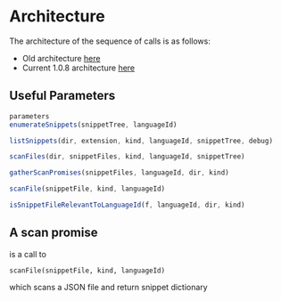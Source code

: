 # Architecture

The architecture of the sequence of calls is as follows:

- Old architecture [here](/docs/pt_old_1.0.6.md)
- Current 1.0.8 architecture [here](/docs/pt_snippet_tree.md)

## Useful Parameters

```typescript
parameters
enumerateSnippets(snippetTree, languageId)

listSnippets(dir, extension, kind, languageId, snippetTree, debug)

scanFiles(dir, snippetFiles, kind, languageId, snippetTree)

gatherScanPromises(snippetFiles, languageId, dir, kind) 

scanFile(snippetFile, kind, languageId)

isSnippetFileRelevantToLanguageId(f, languageId, dir, kind)
```


## A scan promise 

is a call to
```
scanFile(snippetFile, kind, languageId)
```
which scans a JSON file and return snippet dictionary
